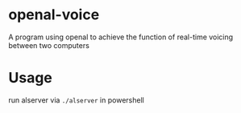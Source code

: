 # openal-voice

A program using openal to achieve the function of real-time voicing between two computers

# Usage

run alserver via
`./alserver`
in powershell
